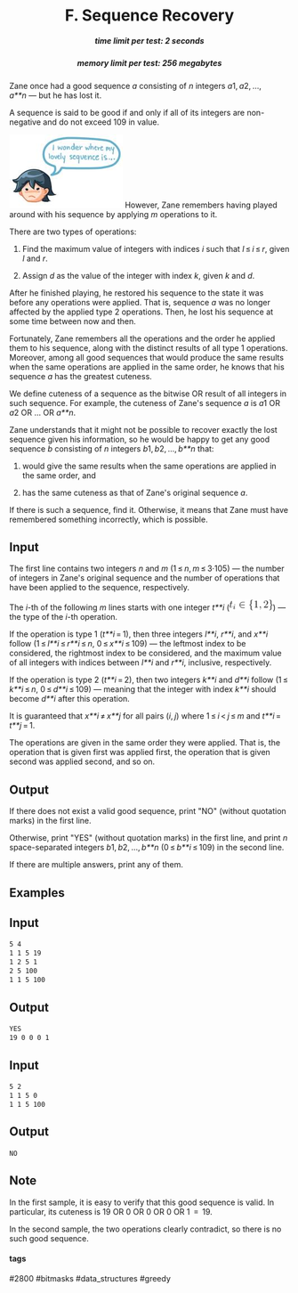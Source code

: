 <h1 style='text-align: center;'> F. Sequence Recovery</h1>

<h5 style='text-align: center;'>time limit per test: 2 seconds</h5>
<h5 style='text-align: center;'>memory limit per test: 256 megabytes</h5>

Zane once had a good sequence *a* consisting of *n* integers *a*1, *a*2, ..., *a**n* — but he has lost it.

A sequence is said to be good if and only if all of its integers are non-negative and do not exceed 109 in value.

 ![](images/6a6ab866d48027afac3419006eb00065878dc4e6.png) However, Zane remembers having played around with his sequence by applying *m* operations to it.

There are two types of operations:

1. Find the maximum value of integers with indices *i* such that *l* ≤ *i* ≤ *r*, given *l* and *r*.

2. Assign *d* as the value of the integer with index *k*, given *k* and *d*.

After he finished playing, he restored his sequence to the state it was before any operations were applied. That is, sequence *a* was no longer affected by the applied type 2 operations. Then, he lost his sequence at some time between now and then.

Fortunately, Zane remembers all the operations and the order he applied them to his sequence, along with the distinct results of all type 1 operations. Moreover, among all good sequences that would produce the same results when the same operations are applied in the same order, he knows that his sequence *a* has the greatest cuteness.

We define cuteness of a sequence as the bitwise OR result of all integers in such sequence. For example, the cuteness of Zane's sequence *a* is *a*1 OR *a*2 OR ... OR *a**n*.

Zane understands that it might not be possible to recover exactly the lost sequence given his information, so he would be happy to get any good sequence *b* consisting of *n* integers *b*1, *b*2, ..., *b**n* that:

1. would give the same results when the same operations are applied in the same order, and

2. has the same cuteness as that of Zane's original sequence *a*.

If there is such a sequence, find it. Otherwise, it means that Zane must have remembered something incorrectly, which is possible.

## Input

The first line contains two integers *n* and *m* (1 ≤ *n*, *m* ≤ 3·105) — the number of integers in Zane's original sequence and the number of operations that have been applied to the sequence, respectively.

The *i*-th of the following *m* lines starts with one integer *t**i* (![](images/4c7c768da8395489b31f8f3db90a6fe799bdeb0f.png)) — the type of the *i*-th operation.

If the operation is type 1 (*t**i* = 1), then three integers *l**i*, *r**i*, and *x**i* follow (1 ≤ *l**i* ≤ *r**i* ≤ *n*, 0 ≤ *x**i* ≤ 109) — the leftmost index to be considered, the rightmost index to be considered, and the maximum value of all integers with indices between *l**i* and *r**i*, inclusive, respectively.

If the operation is type 2 (*t**i* = 2), then two integers *k**i* and *d**i* follow (1 ≤ *k**i* ≤ *n*, 0 ≤ *d**i* ≤ 109) — meaning that the integer with index *k**i* should become *d**i* after this operation.

It is guaranteed that *x**i* ≠ *x**j* for all pairs (*i*, *j*) where 1 ≤ *i* < *j* ≤ *m* and *t**i* = *t**j* = 1.

The operations are given in the same order they were applied. That is, the operation that is given first was applied first, the operation that is given second was applied second, and so on.

## Output

If there does not exist a valid good sequence, print "NO" (without quotation marks) in the first line.

Otherwise, print "YES" (without quotation marks) in the first line, and print *n* space-separated integers *b*1, *b*2, ..., *b**n* (0 ≤ *b**i* ≤ 109) in the second line.

If there are multiple answers, print any of them.

## Examples

## Input


```
5 4  
1 1 5 19  
1 2 5 1  
2 5 100  
1 1 5 100  

```
## Output


```
YES  
19 0 0 0 1  

```
## Input


```
5 2  
1 1 5 0  
1 1 5 100  

```
## Output


```
NO
```
## Note

In the first sample, it is easy to verify that this good sequence is valid. In particular, its cuteness is 19 OR 0 OR 0 OR 0 OR 1  =  19.

In the second sample, the two operations clearly contradict, so there is no such good sequence.



#### tags 

#2800 #bitmasks #data_structures #greedy 